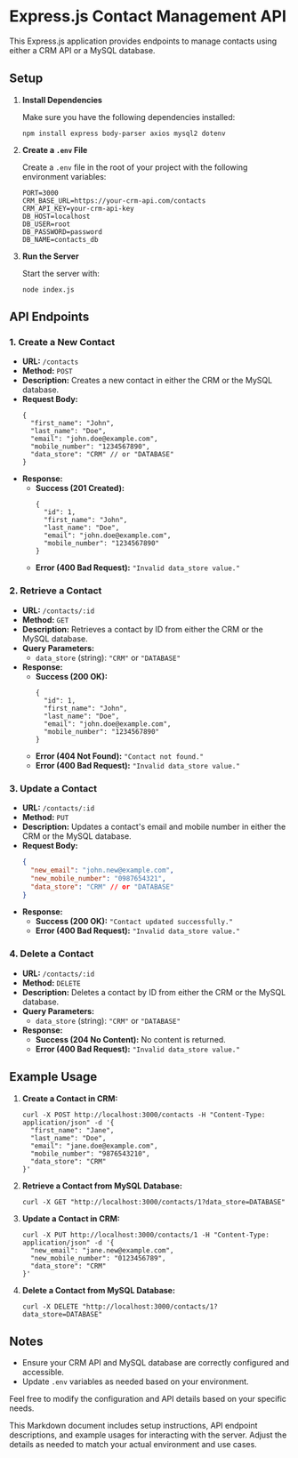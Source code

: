 # Express.js Contact Management API

This Express.js application provides endpoints to manage contacts using either a CRM API or a MySQL database.

## Setup

1. **Install Dependencies**

   Make sure you have the following dependencies installed:
   ```
   npm install express body-parser axios mysql2 dotenv
   ```

2. **Create a `.env` File**

   Create a `.env` file in the root of your project with the following environment variables:

   ```
   PORT=3000
   CRM_BASE_URL=https://your-crm-api.com/contacts
   CRM_API_KEY=your-crm-api-key
   DB_HOST=localhost
   DB_USER=root
   DB_PASSWORD=password
   DB_NAME=contacts_db
   ```

3. **Run the Server**

   Start the server with:
   ```
   node index.js
   ```

## API Endpoints

### 1. Create a New Contact

- **URL:** `/contacts`
- **Method:** `POST`
- **Description:** Creates a new contact in either the CRM or the MySQL database.
- **Request Body:**
  ```
  {
    "first_name": "John",
    "last_name": "Doe",
    "email": "john.doe@example.com",
    "mobile_number": "1234567890",
    "data_store": "CRM" // or "DATABASE"
  }
  ```
- **Response:**
  - **Success (201 Created):**
    ```
    {
      "id": 1,
      "first_name": "John",
      "last_name": "Doe",
      "email": "john.doe@example.com",
      "mobile_number": "1234567890"
    }
    ```
  - **Error (400 Bad Request):** `"Invalid data_store value."`

### 2. Retrieve a Contact

- **URL:** `/contacts/:id`
- **Method:** `GET`
- **Description:** Retrieves a contact by ID from either the CRM or the MySQL database.
- **Query Parameters:**
  - `data_store` (string): `"CRM"` or `"DATABASE"`
- **Response:**
  - **Success (200 OK):**
    ```
    {
      "id": 1,
      "first_name": "John",
      "last_name": "Doe",
      "email": "john.doe@example.com",
      "mobile_number": "1234567890"
    }
    ```
  - **Error (404 Not Found):** `"Contact not found."`
  - **Error (400 Bad Request):** `"Invalid data_store value."`

### 3. Update a Contact

- **URL:** `/contacts/:id`
- **Method:** `PUT`
- **Description:** Updates a contact's email and mobile number in either the CRM or the MySQL database.
- **Request Body:**
  ```json
  {
    "new_email": "john.new@example.com",
    "new_mobile_number": "0987654321",
    "data_store": "CRM" // or "DATABASE"
  }
  ```
- **Response:**
  - **Success (200 OK):** `"Contact updated successfully."`
  - **Error (400 Bad Request):** `"Invalid data_store value."`

### 4. Delete a Contact

- **URL:** `/contacts/:id`
- **Method:** `DELETE`
- **Description:** Deletes a contact by ID from either the CRM or the MySQL database.
- **Query Parameters:**
  - `data_store` (string): `"CRM"` or `"DATABASE"`
- **Response:**
  - **Success (204 No Content):** No content is returned.
  - **Error (400 Bad Request):** `"Invalid data_store value."`

## Example Usage

1. **Create a Contact in CRM:**

   ```
   curl -X POST http://localhost:3000/contacts -H "Content-Type: application/json" -d '{
     "first_name": "Jane",
     "last_name": "Doe",
     "email": "jane.doe@example.com",
     "mobile_number": "9876543210",
     "data_store": "CRM"
   }'
   ```

2. **Retrieve a Contact from MySQL Database:**

   ```
   curl -X GET "http://localhost:3000/contacts/1?data_store=DATABASE"
   ```

3. **Update a Contact in CRM:**

   ```
   curl -X PUT http://localhost:3000/contacts/1 -H "Content-Type: application/json" -d '{
     "new_email": "jane.new@example.com",
     "new_mobile_number": "0123456789",
     "data_store": "CRM"
   }'
   ```

4. **Delete a Contact from MySQL Database:**

   ```
   curl -X DELETE "http://localhost:3000/contacts/1?data_store=DATABASE"
   ```

## Notes

- Ensure your CRM API and MySQL database are correctly configured and accessible.
- Update `.env` variables as needed based on your environment.

Feel free to modify the configuration and API details based on your specific needs.

This Markdown document includes setup instructions, API endpoint descriptions, and example usages for interacting with the server. Adjust the details as needed to match your actual environment and use cases.
